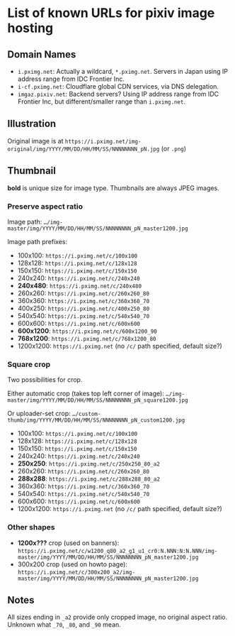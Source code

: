 # List of known URLs for pixiv image hosting

## Domain Names

* `i.pximg.net`: Actually a wildcard, `*.pximg.net`. Servers in Japan using IP address range from IDC Frontier Inc.
* `i-cf.pximg.net`: Cloudflare global CDN services, via DNS delegation.
* `imgaz.pixiv.net`: Backend servers? Using IP address range from IDC Frontier Inc, but different/smaller range than `i.pximg.net`.

## Illustration

Original image is at `https://i.pximg.net/img-original/img/YYYY/MM/DD/HH/MM/SS/NNNNNNNN_pN.jpg` (or `.png`)

## Thumbnail

**bold** is unique size for image type. Thumbnails are always JPEG images.

### Preserve aspect ratio

Image path: `…/img-master/img/YYYY/MM/DD/HH/MM/SS/NNNNNNNN_pN_master1200.jpg`

Image path prefixes:
* 100x100: `https://i.pximg.net/c/100x100`
* 128x128: `https://i.pximg.net/c/128x128`
* 150x150: `https://i.pximg.net/c/150x150`
* 240x240: `https://i.pximg.net/c/240x240`
* **240x480**: `https://i.pximg.net/c/240x480`
* 260x260: `https://i.pximg.net/c/260x260_80`
* 360x360: `https://i.pximg.net/c/360x360_70`
* 400x250: `https://i.pximg.net/c/400x250_80`
* 540x540: `https://i.pximg.net/c/540x540_70`
* 600x600: `https://i.pximg.net/c/600x600`
* **600x1200**: `https://i.pximg.net/c/600x1200_90`
* **768x1200**: `https://i.pximg.net/c/768x1200_80`
* 1200x1200: `https://i.pximg.net` (no `/c/` path specified, default size?)

### Square crop

Two possibilities for crop.

Either automatic crop (takes top left corner of image): `…/img-master/img/YYYY/MM/DD/HH/MM/SS/NNNNNNNN_pN_square1200.jpg`

Or uploader-set crop: `…/custom-thumb/img/YYYY/MM/DD/HH/MM/SS/NNNNNNNN_pN_custom1200.jpg`

* 100x100: `https://i.pximg.net/c/100x100`
* 128x128: `https://i.pximg.net/c/128x128`
* 150x150: `https://i.pximg.net/c/150x150`
* 240x240: `https://i.pximg.net/c/240x240`
* **250x250**: `https://i.pximg.net/c/250x250_80_a2`
* 260x260: `https://i.pximg.net/c/260x260_80`
* **288x288**: `https://i.pximg.net/c/288x288_80_a2`
* 360x360: `https://i.pximg.net/c/360x360_70`
* 540x540: `https://i.pximg.net/c/540x540_70`
* 600x600: `https://i.pximg.net/c/600x600`
* 1200x1200: `https://i.pximg.net` (no `/c/` path specified, default size?)

### Other shapes

* **1200x???** crop (used on banners): `https://i.pximg.net/c/w1200_q80_a2_g1_u1_cr0:N.NNN:N:N.NNN/img-master/img/YYYY/MM/DD/HH/MM/SS/NNNNNNNN_pN_master1200.jpg`
* 300x200 crop (used on howto page): `https://i.pximg.net/c/300x200_a2/img-master/img/YYYY/MM/DD/HH/MM/SS/NNNNNNNN_pN_master1200.jpg`

## Notes

All sizes ending in `_a2` provide only cropped image, no original aspect ratio.
Unknown what `_70`, `_80`, and `_90` mean.
